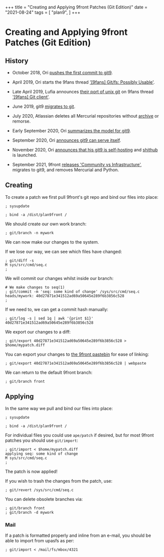 +++
title = "Creating and Applying 9front Patches (Git Edition)"
date = "2021-08-24"
tags = [
	"plan9",
]
+++

# Creating and Applying 9front Patches (Git Edition)

## History

- October 2018, Ori [pushes the first commit to git9](https://github.com/Plan9-Archive/git9-hg/commit/22d65457a396771799379df6a8662b312be80a42).

- April 2019, Ori starts the 9fans thread ['[9fans] Git/fs: Possibly Usable'](https://9fans.topicbox.com/groups/9fans/Tfe05d23d2da2ea57-M6ff60bdc26cbe145050c6f8a/9fans-git-fs-possibly-usable).

- Late April 2019, Lufia announces [their port of unix git](https://github.com/lufia/git) on 9fans thread ['[9fans] Git client'](https://9fans.topicbox.com/groups/9fans/Te3752ec266e3a002-M7286f7236d8aab10096f7946/9fans-git-client).

- June 2019, git9 [migrates to git](https://shithub.us/ori/git9/ec28e68d5f5d72748d4b2d0be2861956b856ef4f/commit.html).

- July 2020, Atlassian deletes all Mercurial repositories without [archive](https://github.com/Plan9-Archive/git9-hg) or remorse.

- Early September 2020, Ori [summarizes the model for git9](https://orib.dev/git9.html).

- September 2020, Ori [announces git9 can serve itself](https://orib.dev/gitserve.html).

- November 2020, Ori [announces that his git9 is self-hosting](https://orib.dev/githosting.html) and [shithub](https://shithub.us/) is launched.

- September 2021, 9front [releases 'Community vs Infrastructure'](http://9front.org/releases/), migrates to git9, and removes Mercurial and Python.

## Creating

To create a patch we first pull 9front's git repo and bind our files into place:

```text
; sysupdate

; bind -a /dist/plan9front /
```

We should create our own work branch:

```text
; git/branch -n mywork
```
We can now make our changes to the system.

If we lose our way, we can see which files have changed:

```text
; git/diff -s
M sys/src/cmd/seq.c
;
```

We will commit our changes whilst inside our branch:

```text
# We make changes to seq(1)
; git/commit -m 'seq: some kind of change' /sys/src/cmd/seq.c
heads/mywork: 40d27871e341512ad69a50645e289f6b3856c528
;
```

If we need to, we can get a commit hash manually:

```text
; git/log -s | sed 1q | awk '{print $1}'
40d27871e341512ad69a50645e289f6b3856c528
```

We export our changes to a diff:

```text
; git/export 40d27871e341512ad69a50645e289f6b3856c528 > $home/mypatch.diff
```

You can export your changes to [the 9front pastebin](http://okturing.com/) for ease of linking:

```text
; git/export 40d27871e341512ad69a50645e289f6b3856c528 | webpaste
```

We can return to the default 9front branch:

```text
; git/branch front
```

## Applying

In the same way we pull and bind our files into place:

```text
; sysupdate

; bind -a /dist/plan9front /
```

For individual files you could use `ape/patch` if desired, but for most 9front patches you should use `git/import`:

```text
; git/import < $home/mypatch.diff
applying seq: some kind of change
M sys/src/cmd/seq.c
;
```

The patch is now applied!

If you wish to trash the changes from the patch, use:

```text
; git/revert /sys/src/cmd/seq.c
```

You can delete obsolete branches via:

```text
; git/branch front
; git/branch -d mywork
```

### Mail

If a patch is formatted properly and inline from an e-mail, you should be able to import from upasfs as per:

```text
; git/import < /mail/fs/mbox/4321
```
